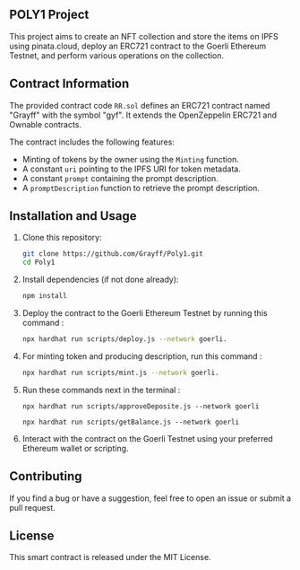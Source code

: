 ## POLY1 Project

This project aims to create an NFT collection and store the items on IPFS using pinata.cloud, deploy an ERC721 contract to the Goerli Ethereum Testnet, and perform various operations on the collection.


## Contract Information

The provided contract code `RR.sol` defines an ERC721 contract named "Grayff" with the symbol "gyf". It extends the OpenZeppelin ERC721 and Ownable contracts.

The contract includes the following features:

- Minting of tokens by the owner using the `Minting` function.
- A constant `uri` pointing to the IPFS URI for token metadata.
- A constant `prompt` containing the prompt description.
- A `promptDescription` function to retrieve the prompt description.

## Installation and Usage

1. Clone this repository:

   ```bash
   git clone https://github.com/Grayff/Poly1.git
   cd Poly1

2. Install dependencies (if not done already):

    ```bash
   npm install

3. Deploy the contract to the Goerli Ethereum Testnet by running this command :

   
      ```bash
      npx hardhat run scripts/deploy.js --network goerli.
4. For minting token and producing description, run this command :
     

   ```bash
   npx hardhat run scripts/mint.js --network goerli.
5. Run these commands next in the terminal :
   
       
       npx hardhat run scripts/approveDeposite.js --network goerli

       npx hardhat run scripts/getBalance.js --network goerli
                                   
   
6. Interact with the contract on the Goerli Testnet using your preferred Ethereum wallet or scripting.


## Contributing

If you find a bug or have a suggestion, feel free to open an issue or submit a pull request.  


## License

This smart contract is released under the MIT License. 
